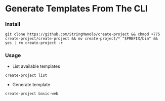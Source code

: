 # Generate Templates From The CLI

### Install
```
git clone https://github.com/StringManolo/create-project && chmod +775 create-project/create-project && mv create-project/* "$PREFIX/bin" && yes | rm create-project -r
```

### Usage
+ List available templates  
```
create-project list
```

+ Generate template
```
create-project basic-web
```

